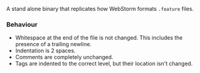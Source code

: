 A stand alone binary that replicates how WebStorm formats `.feature` files.

### Behaviour

- Whitespace at the end of the file is not changed. This includes the presence of a trailing newline.
- Indentation is 2 spaces.
- Comments are completely unchanged.
- Tags are indented to the correct level, but their location isn't changed.
